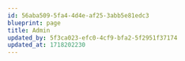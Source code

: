 ```yaml
---
id: 56aba509-5fa4-4d4e-af25-3abb5e81edc3
blueprint: page
title: Admin
updated_by: 5f3ca023-efc0-4cf9-bfa2-5f2951f37174
updated_at: 1718202230
---
```

